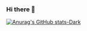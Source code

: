 ### Hi there 👋

[![Anurag's GitHub stats-Dark](https://github-readme-stats.vercel.app/api?username=Ekrem05&hide=issues&show_icons=true&theme=midnight-purple#gh-dark-mode-only)](https://github.com/anuraghazra/github-readme-stats#gh-dark-mode-only)

